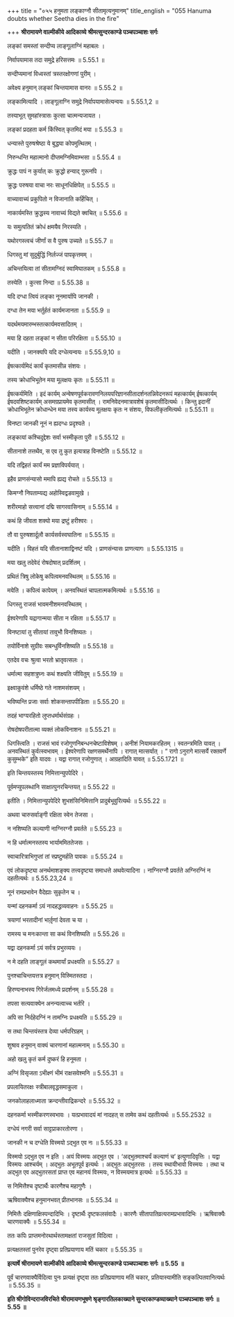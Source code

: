 +++
title = "०५५ हनुमता लङ्काग्नौ सीतामृत्यनुमानम्"
title_english = "055 Hanuma doubts whether Seetha dies in the fire"

+++
**श्रीरामायणे वाल्मीकीये आदिकाव्ये श्रीमत्सुन्दरकाण्डे पञ्चपञ्चाशः सर्गः**

लङ्कां समस्तां सन्दीप्य लाङ्गूलाग्निं महाबलः ।

निर्वापयामास तदा समुद्रे हरिसत्तमः ॥ 5.55.1 ॥

सन्दीप्यमानां विध्वस्तां त्रस्तरक्षोगणां पुरीम् ।

अवेक्ष्य हनुमान् लङ्कां चिन्तयामास वानरः ॥ 5.55.2 ॥

लङ्कामित्यादि । लाङ्गूलाग्नि समुद्रे निर्वापयामासेत्यन्वयः ॥ 5.55.1,2 ॥

तस्याभूत् सुमहांस्त्रासः कुत्सा चात्मन्यजायत ।

लङ्कां प्रदहता कर्म किंस्वित् कृतमिदं मया ॥ 5.55.3 ॥

धन्यास्ते पुरुषश्रेष्ठा ये बुद्ध्या कोपमुत्थितम् ।

निरुन्धन्ति महात्मानो दीप्तमग्निमिवाम्भसा ॥ 5.55.4 ॥

क्रुद्धः पापं न कुर्यात् कः क्रुद्धो हन्याद् गुरूनपि ।

क्रुद्धः परुषया वाचा नरः साधूनधिक्षिपेत् ॥ 5.55.5 ॥

वाच्यावाच्यं प्रकुपितो न विजानाति कर्हिचित् ।

नाकार्यमस्ति क्रुद्धस्य नावाच्यं विद्यते क्वचित् ॥ 5.55.6 ॥

यः समुत्पतितं क्रोधं क्षमयैव निरस्यति ।

यथोरगस्त्वचं जीर्णां स वै पुरुष उच्यते ॥ 5.55.7 ॥

धिगस्तु मां सुदुर्बुद्धिं निर्लज्जं पापकृत्तमम् ।

अचिन्तयित्वा तां सीतामग्निदं स्वामिघातकम् ॥ 5.55.8 ॥

तस्येति । कुत्सा निन्दा ॥ 5.55.38 ॥

यदि दग्धा त्वियं लङ्का नूनमार्यापि जानकी ।

दग्धा तेन मया भर्तुर्हतं कार्यमजानता ॥ 5.55.9 ॥

यदर्थमयमारम्भस्तत्कार्यमवसादितम् ।

मया हि दहता लङ्कां न सीता परिरक्षिता ॥ 5.55.10 ॥

यदीति । जानक्यपि यदि दग्धेत्यन्वयः ॥ 5.55.9,10 ॥

ईषत्कार्यमिदं कार्यं कृतमासीन्न संशयः ।

तस्य क्रोधाभिभूतेन मया मूलक्षयः कृतः ॥ 5.55.11 ॥

ईषत्कर्यमिति । इदं कार्यम् अन्वेषणपूर्वकरावणनिलयपरिज्ञानसीतादर्शनतन्निवेदनरूपं महत्कार्यम् ईषत्कार्यम् ईषदवशिष्टकार्यम् असमग्रप्रायमेव कृतमासीत् । रामनिवेदनमात्रावशेषं कृतमासीदित्यर्थः । किन्तु इदानीं क्रोधाभिभूतेन क्रोधान्धेन मया तस्य कार्यस्य मूलक्षयः कृतः न संशयः, विफलीकृतमित्यर्थः ॥ 5.55.11 ॥

विनष्टा जानकी नूनं न ह्यदग्धः प्रदृश्यते ।

लङ्कायां कश्चिदुद्देशः सर्वा भस्मीकृता पुरी ॥ 5.55.12 ॥

सीतानाशे तत्तथैव, स एव तु कुत इत्यत्राह विनष्टेति ॥ 5.55.12 ॥

यदि तद्विहतं कार्यं मम प्रज्ञाविपर्ययात् ।

इहैव प्राणसंन्यासो ममापि ह्यद्य रोचते ॥ 5.55.13 ॥

किमग्नौ निपताम्यद्य अहोस्विद्वडवामुखे ।

शरीरमाहो सत्त्वानां दद्मि सागरवासिनाम् ॥ 5.55.14 ॥

कथं हि जीवता शक्यो मया द्रष्टुं हरीश्वरः ।

तौ वा पुरुषशार्दूलौ कार्यसर्वस्वघातिना ॥ 5.55.15 ॥

यदीति । विहतं यदि सीतानाशाद्विनष्टं यदि । प्राणसंन्यासः प्राणत्यागः ॥ 5.55.1315 ॥

मया खलु तदेवेदं रोषदोषात् प्रदर्शितम् ।

प्रथितं त्रिषु लोकेषु कपित्वमनवस्थितम् ॥ 5.55.16 ॥

मयेति । कपित्वं कापेयम् । अनवस्थितं चापलात्मकमित्यर्थः ॥ 5.55.16 ॥

धिगस्तु राजसं भावमनीशमनवस्थितम् ।

ईश्वरेणापि यद्रागान्मया सीता न रक्षिता ॥ 5.55.17 ॥

विनष्टायां तु सीतायां तावुभौ विनशिष्यतः ।

तयोर्विनाशे सुग्रीवः सबन्धुर्विनशिष्यति ॥ 5.55.18 ॥

एतदेव वचः श्रुत्वा भरतो भ्रातृवत्सलः ।

धर्मात्मा सहशत्रुघ्नः कथं शक्ष्यति जीवितुम् ॥ 5.55.19 ॥

इक्ष्वाकुवंशे धर्मिष्ठे गते नाशमसंशयम् ।

भविष्यन्ति प्रजाः सर्वाः शोकसन्तापपीडिताः ॥ 5.55.20 ॥

तदहं भाग्यरहितो लुप्तधर्मार्थसंग्रहः ।

रोषदोषपरीतात्मा व्यक्तं लोकविनाशनः ॥ 5.55.21 ॥

धिगस्त्विति । राजसं भावं रजोगुणनिबन्धनचेष्टाविशेषम् । अनीशं नियामकरहितम् । स्वतन्त्रमिति यावत् । अनवस्थितं कुर्वत्स्वभावम् । ईश्वरेणापि रक्षणसमर्थेनापि । रागात् मात्सर्यात् । ” रागो ऽनुरागे मात्सर्ये रक्तवर्णे कुसुम्भके” इति यादवः । यद्वा रागात् रजोगुणात् । आग्रहादिति यावत् ॥ 5.55.1721 ॥

इति चिन्तयस्तस्य निमित्तान्युपपेदिरे ।

पूर्वमप्युपलब्धानि साक्षात्पुनरचिन्तयत् ॥ 5.55.22 ॥

इतीति । निमित्तान्युपपेदिरे शुभशंसिनिमित्तानि प्रादुर्बभूवुरित्यर्थः ॥ 5.55.22 ॥

अथवा चारुसर्वाङ्गी रक्षिता स्वेन तेजसा ।

न नशिष्यति कल्याणी नाग्निरग्नौ प्रवर्तते ॥ 5.55.23 ॥

न हि धर्मात्मनस्तस्य भार्याममिततेजसः ।

स्वाचारित्राभिगुप्तां तां स्प्रष्टुमर्हति पावकः ॥ 5.55.24 ॥

एवं लोकदृष्ट्या अनर्थमाशङ्क्य तत्त्वदृष्ट्या समाधत्ते अथवेत्यादिना । नाग्निरग्नौ प्रवर्तते अग्निरग्निं न दहतीत्यर्थः ॥ 5.55.23,24 ॥

नूनं रामप्रभावेन वैदेह्याः सुकृतेन च ।

यन्मां दहनकर्मा ऽयं नादहद्धव्यवाहनः ॥ 5.55.25 ॥

त्रयाणां भरतादीनां भार्तृ़णां देवता च या ।

रामस्य च मनःकान्ता सा कथं विनशिष्यति ॥ 5.55.26 ॥

यद्वा दहनकर्मा ऽयं सर्वत्र प्रभुरव्ययः ।

न मे दहति लाङ्गूलं कथमार्यां प्रधक्ष्यति ॥ 5.55.27 ॥

पुनश्चाचिन्तयत्तत्र हनुमान् विस्मितस्तदा ।

हिरण्यनाभस्य गिरेर्जलमध्ये प्रदर्शनम् ॥ 5.55.28 ॥

तपसा सत्यवाक्येन अनन्यत्वाच्च भर्तरि ।

अपि सा निर्दहेदग्निं न तामग्निः प्रधक्ष्यति ॥ 5.55.29 ॥

स तथा चिन्तयंस्तत्र देव्या धर्मपरिग्रहम् ।

शुश्राव हनुमान् वाक्यं चारणानां महात्मनाम् ॥ 5.55.30 ॥

अहो खलु कृतं कर्म दुष्करं हि हनूमता ।

अग्निं विसृजता ऽभीक्ष्णं भीमं राक्षसवेश्मनि ॥ 5.55.31 ॥

प्रपलायितरक्षः स्त्रीबालवृद्धसमाकुला ।

जनकोलाहलाध्माता क्रन्दन्तीवाद्रिकन्दरे ॥ 5.55.32 ॥

दहनकर्मा भस्मीकरणस्वभावः । यत्प्रभावादयं मां नादहत् स तामेव कथं दहतीत्यर्थः ॥ 5.55.2532 ॥

दग्धेयं नगरी सर्वा साट्टप्राकारतोरणा ।

जानकी न च दग्धेति विस्मयो ऽद्भुत एव नः ॥ 5.55.33 ॥

विस्मयो ऽद्भुत एव न इति । अयं विस्मयः अद्भुत एव । ‘अद्भुतमाश्चर्यं कल्याणं च’ इत्युणादिवृत्तिः । यद्वा विस्मयः आश्चर्यम् । अद्भुतः अभूतपूर्व इत्यर्थः । अद्भुतः अद्भुतरसः । तस्य स्थायीभावो विस्मयः । तथा च अद्भुत एव अद्भुतरसतां प्राप्त एव महानयं विस्मयः, न विस्मयमात्र इत्यर्थः ॥ 5.55.33 ॥

स निमित्तैश्च दृष्टार्थैः कारणैश्च महागुणैः ।

ऋषिवाक्यैश्च हनुमानभवत् प्रीतभानसः ॥ 5.55.34 ॥

निमित्तैः दक्षिणाक्षिस्पन्दादिभिः । दृष्टार्थैः दृष्टफलसंवादैः । कारणैः सीतापातिव्रत्यरामप्रभावादिभिः । ऋषिवाक्यैः चारणवाक्यैः ॥ 5.55.34 ॥

ततः कपिः प्राप्तमनोरथार्थस्तामक्षतां राजसुतां विदित्वा ।

प्रत्यक्षतस्तां पुनरेव दृष्ट्वा प्रतिप्रयाणाय मतिं चकार ॥ 5.55.35 ॥

**इत्यार्षे श्रीरामायणे वाल्मीकीये आदिकाव्ये श्रीमत्सुन्दरकाण्डे पञ्चपञ्चाशः सर्गः ॥ 5.55 ॥**

पूर्वं चारणवाक्यैर्विदित्वा पुनः प्रत्यक्षं दृष्ट्वा ततः प्रतिप्रयाणाय मतिं चकार, प्रतियास्यामीति सङ्कल्पितवानित्यर्थः ॥ 5.55.35 ॥

**इति श्रीगोविन्दराजविरचिते श्रीरामायणभूषणे श्रृङ्गारतिलकाख्याने सुन्दरकाण्डव्याख्याने पञ्चपञ्चाशः सर्गः ॥ 5.55 ॥**
